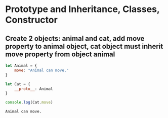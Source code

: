 # Prototype and Inheritance, Classes, Constructor

## Create 2 objects: animal and cat, add move property to animal object, cat object must inherit move property from object animal
```js
let Animal = {
    move: "Animal can move."
}

let Cat = {
    __proto__: Animal
}

console.log(Cat.move)
```
```
Animal can move.
```